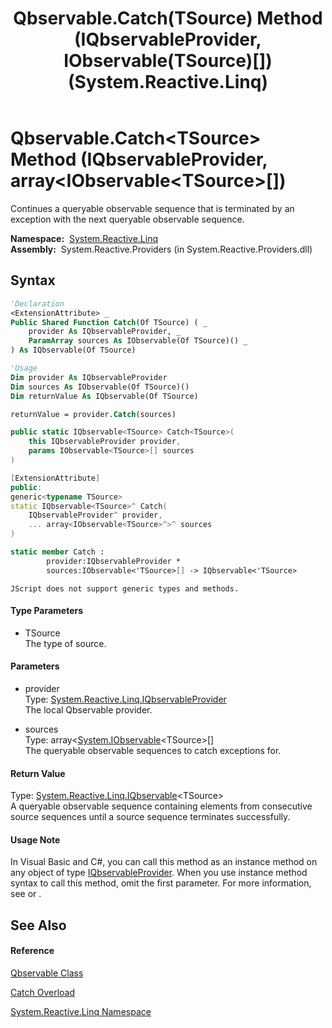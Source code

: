 ﻿---
title: Qbservable.Catch(TSource) Method (IQbservableProvider, IObservable(TSource)[]) (System.Reactive.Linq)
TOCTitle: Catch(TSource) Method (IQbservableProvider, IObservable(TSource)[])
ms:assetid: M:System.Reactive.Linq.Qbservable.Catch``1(System.Reactive.Linq.IQbservableProvider,System.IObservable{``0}[])
ms:mtpsurl: https://msdn.microsoft.com/en-us/library/Hh229057(v=VS.103)
ms:contentKeyID: 36068474
ms.date: 06/28/2011
mtps_version: v=VS.103
dev_langs:
- vb
- csharp
- c++
- fsharp
- jscript
---

# Qbservable.Catch\<TSource\> Method (IQbservableProvider, array\<IObservable\<TSource\>\[\])

Continues a queryable observable sequence that is terminated by an exception with the next queryable observable sequence.

**Namespace:**  [System.Reactive.Linq](hh211929\(v=vs.103\).md)  
**Assembly:**  System.Reactive.Providers (in System.Reactive.Providers.dll)

## Syntax

``` vb
'Declaration
<ExtensionAttribute> _
Public Shared Function Catch(Of TSource) ( _
    provider As IQbservableProvider, _
    ParamArray sources As IObservable(Of TSource)() _
) As IQbservable(Of TSource)
```

``` vb
'Usage
Dim provider As IQbservableProvider
Dim sources As IObservable(Of TSource)()
Dim returnValue As IQbservable(Of TSource)

returnValue = provider.Catch(sources)
```

``` csharp
public static IQbservable<TSource> Catch<TSource>(
    this IQbservableProvider provider,
    params IObservable<TSource>[] sources
)
```

``` c++
[ExtensionAttribute]
public:
generic<typename TSource>
static IQbservable<TSource>^ Catch(
    IQbservableProvider^ provider, 
    ... array<IObservable<TSource>^>^ sources
)
```

``` fsharp
static member Catch : 
        provider:IQbservableProvider * 
        sources:IObservable<'TSource>[] -> IQbservable<'TSource> 
```

``` jscript
JScript does not support generic types and methods.
```

#### Type Parameters

  - TSource  
    The type of source.

#### Parameters

  - provider  
    Type: [System.Reactive.Linq.IQbservableProvider](hh212104\(v=vs.103\).md)  
    The local Qbservable provider.  

<!-- end list -->

  - sources  
    Type: array\<[System.IObservable](https://msdn.microsoft.com/en-us/library/Dd990377)\<TSource\>\[\]  
    The queryable observable sequences to catch exceptions for.  

#### Return Value

Type: [System.Reactive.Linq.IQbservable](hh229328\(v=vs.103\).md)\<TSource\>  
A queryable observable sequence containing elements from consecutive source sequences until a source sequence terminates successfully.  

#### Usage Note

In Visual Basic and C\#, you can call this method as an instance method on any object of type [IQbservableProvider](hh212104\(v=vs.103\).md). When you use instance method syntax to call this method, omit the first parameter. For more information, see [](https://msdn.microsoft.com/en-us/library/Bb384936) or [](https://msdn.microsoft.com/en-us/library/Bb383977).

## See Also

#### Reference

[Qbservable Class](hh211693\(v=vs.103\).md)

[Catch Overload](hh211716\(v=vs.103\).md)

[System.Reactive.Linq Namespace](hh211929\(v=vs.103\).md)

